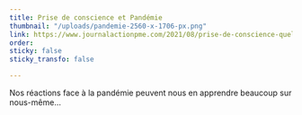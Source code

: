 ```yaml
---
title: Prise de conscience et Pandémie
thumbnail: "/uploads/pandemie-2560-x-1706-px.png"
link: https://www.journalactionpme.com/2021/08/prise-de-conscience-quelle-faites-cause-pandemie-covid-19/
order: 
sticky: false
sticky_transfo: false

---
```

Nos réactions face à la pandémie peuvent nous en apprendre beaucoup sur nous-même...